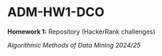 # ADM-HW1-DCO
**Homework 1:** Repository (HackerRank challenges)

*Algorithmic Methods of Data Mining 2024/25*
